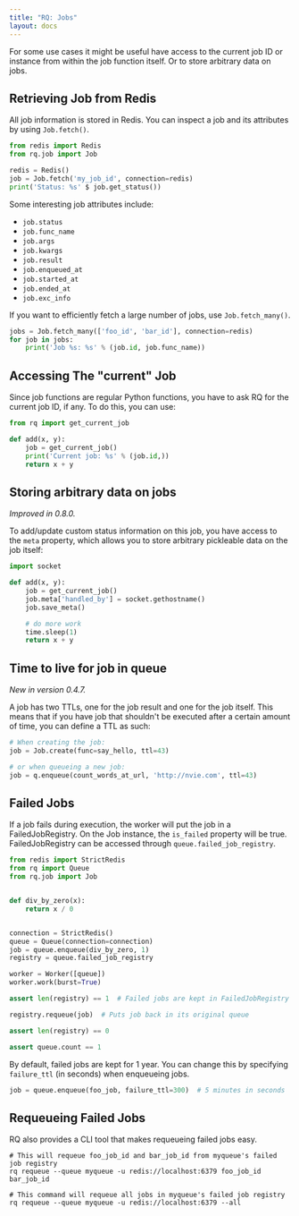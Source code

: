 ```yaml
---
title: "RQ: Jobs"
layout: docs
---
```


For some use cases it might be useful have access to the current job ID or
instance from within the job function itself.  Or to store arbitrary data on
jobs.


## Retrieving Job from Redis

All job information is stored in Redis. You can inspect a job and its attributes
by using `Job.fetch()`.

```python
from redis import Redis
from rq.job import Job

redis = Redis()
job = Job.fetch('my_job_id', connection=redis)
print('Status: %s' $ job.get_status())
```

Some interesting job attributes include:
* `job.status`
* `job.func_name`
* `job.args`
* `job.kwargs`
* `job.result`
* `job.enqueued_at`
* `job.started_at`
* `job.ended_at`
* `job.exc_info`

If you want to efficiently fetch a large number of jobs, use `Job.fetch_many()`.

```python
jobs = Job.fetch_many(['foo_id', 'bar_id'], connection=redis)
for job in jobs:
    print('Job %s: %s' % (job.id, job.func_name))
```

## Accessing The "current" Job

Since job functions are regular Python functions, you have to ask RQ for the
current job ID, if any.  To do this, you can use:

```python
from rq import get_current_job

def add(x, y):
    job = get_current_job()
    print('Current job: %s' % (job.id,))
    return x + y
```


## Storing arbitrary data on jobs

_Improved in 0.8.0._

To add/update custom status information on this job, you have access to the
`meta` property, which allows you to store arbitrary pickleable data on the job
itself:

```python
import socket

def add(x, y):
    job = get_current_job()
    job.meta['handled_by'] = socket.gethostname()
    job.save_meta()

    # do more work
    time.sleep(1)
    return x + y
```


## Time to live for job in queue

_New in version 0.4.7._

A job has two TTLs, one for the job result and one for the job itself. This means that if you have
job that shouldn't be executed after a certain amount of time, you can define a TTL as such:

```python
# When creating the job:
job = Job.create(func=say_hello, ttl=43)

# or when queueing a new job:
job = q.enqueue(count_words_at_url, 'http://nvie.com', ttl=43)
```


## Failed Jobs

If a job fails during execution, the worker will put the job in a FailedJobRegistry.
On the Job instance, the `is_failed` property will be true. FailedJobRegistry
can be accessed through `queue.failed_job_registry`.

```python
from redis import StrictRedis
from rq import Queue
from rq.job import Job


def div_by_zero(x):
    return x / 0


connection = StrictRedis()
queue = Queue(connection=connection)
job = queue.enqueue(div_by_zero, 1)
registry = queue.failed_job_registry

worker = Worker([queue])
worker.work(burst=True)

assert len(registry) == 1  # Failed jobs are kept in FailedJobRegistry

registry.requeue(job)  # Puts job back in its original queue

assert len(registry) == 0

assert queue.count == 1
```

By default, failed jobs are kept for 1 year. You can change this by specifying
`failure_ttl` (in seconds) when enqueueing jobs.

```python
job = queue.enqueue(foo_job, failure_ttl=300)  # 5 minutes in seconds
```

## Requeueing Failed Jobs

RQ also provides a CLI tool that makes requeueing failed jobs easy.

```console
# This will requeue foo_job_id and bar_job_id from myqueue's failed job registry
rq requeue --queue myqueue -u redis://localhost:6379 foo_job_id bar_job_id

# This command will requeue all jobs in myqueue's failed job registry
rq requeue --queue myqueue -u redis://localhost:6379 --all
```
